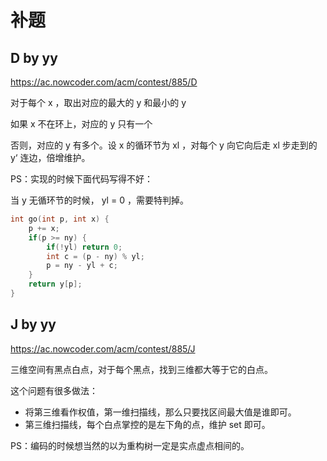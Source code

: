 # 补题

## D by yy

https://ac.nowcoder.com/acm/contest/885/D

对于每个 x ，取出对应的最大的 y 和最小的 y

如果 x 不在环上，对应的 y 只有一个

否则，对应的 y 有多个。设 x 的循环节为 xl ，对每个 y 向它向后走 xl 步走到的 y‘ 连边，倍增维护。

PS：实现的时候下面代码写得不好：

当 y 无循环节的时候， yl = 0 ，需要特判掉。

```c++
int go(int p, int x) {
	p += x;
	if(p >= ny) {
		if(!yl) return 0;
		int c = (p - ny) % yl;
		p = ny - yl + c;
	}
	return y[p];
}
```

## J by yy

https://ac.nowcoder.com/acm/contest/885/J

三维空间有黑点白点，对于每个黑点，找到三维都大等于它的白点。

这个问题有很多做法：

- 将第三维看作权值，第一维扫描线，那么只要找区间最大值是谁即可。
- 第三维扫描线，每个白点掌控的是左下角的点，维护 set 即可。

PS：编码的时候想当然的以为重构树一定是实点虚点相间的。